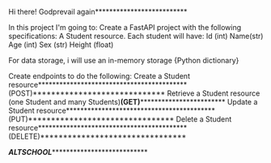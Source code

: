 Hi there!
Godprevail again**************************

In this project I'm going to:
Create a FastAPI project with the following specifications:
A Student resource. Each student will have:
    Id (int)
    Name(str)
    Age (int)
    Sex (str)
    Height (float)

For data storage, i will use an in-memory storage {Python dictionary}

Create endpoints to do the following:
    Create a Student resource******************************************(POST)*****************************
    Retrieve a Student resource (one Student and many Students)********(GET)********************************
    Update a Student resource******************************************(PUT)********************************
    Delete a Student resource******************************************(DELETE)********************************

*****ALTSCHOOL********************************
